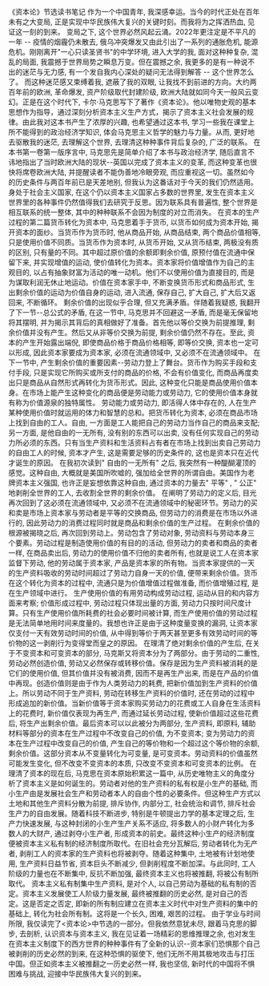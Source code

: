 《资本论》节选读书笔记
作为一个中国青年, 我深感幸运。当今的时代正处在百年未有之大变局, 正是实现中华民族伟大复兴的关键时刻。而我将为之挥洒热血, 见证这一刻的到来。
变局之下, 这个世界必然风起云涌。2022年更注定是不平凡的一年 -- 疫情的烟霾仍未散去, 俄乌冲突爆发又由此引出了一系列的通胀危机, 能源危机。刚刚离开"一心只读圣贤书"的中学环境, 进入大学的我, 面对这种种复杂, 混乱的局面, 我震撼于世界局势之瞬息万变。但在震撼之余, 我更多的是有一种说不出的迷茫与无力感, 有一个发自我内心深处的疑问无法得到解答 -- 这个世界怎么了。
而这种迷茫感又束缚着我, 遮蔽了我的双眼, 让我找不到前进的方向。大约两百年前的欧洲, 革命爆发, 资产阶级取代封建阶级, 欧洲大陆就如同今天一般风云变幻。正是在这个时代下, 卡尔·马克思写下了著作《资本论》。他以唯物史观的基本思想作为指导，通过深刻分析资本主义生产方式，揭示了资本主义社会发展的规律。由此我对这本书产生了浓厚的兴趣, 也希望通过这本书, 学习一些我在课堂上所不能得到的政治经济学知识, 体会马克思主义哲学的魅力与力量。从而, 更好地去驱散我的迷茫, 去理解这个世界, 去理清这种种事件背后复杂的, 广泛的联系。
在本书第一卷第一版序言中, 马克思先是简单介绍了本书与政治经济学, 随后直言不讳地指出了当时欧洲大陆的现状--英国以完成了资本主义的变革, 而这种变革也很快将席卷欧洲大陆, 并提醒读者不能伪善地冷眼旁观, 而应重视这一切。虽然如今的历史条件与两百年前已是天差地别, 但我认为这番话对于今天的我们仍然适用。身处于社会主义国家, 在这个仍以资本主义国家占多数的世界里, 发生在资本主义世界里的各种事件仍然值得我们去研究于反思。因为联系具有普遍性, 整个世界是相互联系的统一整体, 其中的种种联系不会因为制度的对立而消失。
在资本的生产过程的第二篇货币转化为资本中, 马克思着手于货币, 以货币如何成为资本开始, 揭开资本的面纱。当货币作为货币时, 他从商品开始, 从商品结束, 两个商品价值相等, 只是使用价值不同质。当货币作为资本时, 从货币开始, 又从货币结束, 两极没有质的区别, 只有量的不同。其中超过原价值的余额即剩余价值, 原预付值在流通中保留下来, 并实现增值的运动, 使价值转化为资本。资本家将价值增值作为自己的主观目的, 以占有抽象财富为活动的唯一动机。他们不以使用价值为直接目的, 而是为谋取利润无休止地运动。价值在资本家手中, 不断变换货币形式和商品形式, 生出剩余价值的运动为价值自身的运动, 进入流通, 保存自己, 扩大自己, 扩大后又返回来, 不断循环。
剩余价值的出现似乎合理, 但又充满矛盾。伴随着我疑惑, 我翻开了下一节--总公式的矛盾, 在这一节中, 马克思并不回避这一矛盾, 而是毫无保留地将其摆明, 并为揭示其背后的真相做好了准备。首先他以等价交换为前提推理, 剩余价值并没有产生。然后又从非等价交换为前提, 剩余价值仍然不存在。至此, 资本的产生开始露出端倪, 即使商品价格于商品价格相等, 即等价交换, 资本也一定可以形成, 因此资本家要成为资本家, 必须在流通领域中, 又必须不在流通领域中。
在下一节中, 产生剩余价值的重要因素--劳动力登上了舞台。货币作为购买手段和支付手段, 只是实现它所购买或所支付的商品的价格, 不会有价值变化, 而商品再度卖出只是商品从自然形式再转化为货币形式。因此, 这种变化只能是商品使用价值本身。在市场上能产生这种变化的商品便是劳动能力或劳动力, 它的使用价值本身就有称为价值源泉的独特属性。
劳动能力或劳动力, 即活得人体中存在的, 人在生产某种使用价值时就运用的体力和智慧的总和。把货币转化为资本, 必须在商品市场上找到自由的工人。自由, 一方面是工人能把自己的劳动力当作自己的商品来支配; 另一方面, 是他自由的一无所有, 没有别的东西可以出卖, 没有任何实现自己的劳动力所必须的东西。只有当生产资料和生活资料占有者在市场上找到出卖自己劳动力的自由工人的时候, 资本才产生, 这是需要足够的历史条件的, 这也是资本只在近代才诞生的原因。
在我初次读到" 自由的一无所有" 之后, 我突然有一种醍醐灌顶的感觉。这种自由, 大概就是美国所吹嘘的, 强加给全世界的所谓自由。美国作为老牌资本主义强国, 也许正是妄想依靠这种自由, 通过资本的力量去" 平等" , " 公正" 地剥削全世界的工人, 去收割全世界的剩余价值。
在阐明了劳动力的定义后, 目光再次回到了这必须在流通领域中, 又必须不在流通领域中的秘密环节。劳动力的买和卖是市场上资本家与劳动者是平等的交换商品, 但劳动力的消费是在市场以外进行的, 因此劳动力的消费过程同时就是商品和剩余价值的生产过程。
在剩余价值的根源被揭晓之后, 再次回到劳动上。劳动包含了劳动对象, 劳动资料与劳动本身三个要素。劳动过程是制造使用价值的有目的的活动, 但劳动力的卖者和商品的卖者一样, 在商品卖出后, 劳动力的使用价值不归他的卖者所有, 也就是说工人在资本家监督下劳动, 他的劳动属于资本家, 产品是资本家的所有物。当资本家提供的一天的生产资料吸收的劳动时间超过了劳动力自身一天的价值, 便带来剩余价值。货币在这个转化为资本的过程中, 流通只是为价值增值过程做准备, 而价值增殖过程, 是在生产领域中进行。
生产使用价值的有用劳动构成劳动过程, 运动从目的和内容方面来考察; 价值形成过程中, 劳动过程只体现出量的方面, 劳动力只按时间尺度计算。只有生产使用价值所耗费的社会必要时间被计算, 而生产使用价值的劳动过程是无法简单地用时间来度量的。我想也许正是由于这种度量变换的漏洞, 让资本家仅支付一天有效劳动时间的价值, 从中得到等价于两天甚至更多有效劳动时间的等价物的这一剥削行为变得堂而皇之的原因。
在理清了绝对剩余价值的产生后, 在关于不变资本和可变资本的部分, 马克斯又将资本分为了两部分。由于劳动的二重性, 劳动必然创造价值, 劳动又必然保存或转移价值。保存是因为生产资料被消耗的是它们的使用价值, 但其价值并没有被消费, 因而不是再生产出来, 而是在产品的价值中再现。创造价值则是由于作为人类劳动力的耗费, 把新价值加到生产资料的价值上。所以劳动不同于生产资料, 劳动在转移生产资料的价值时, 还在劳动的过程中形成追加的新价值。当新价值等于资本家购买劳动力的花费或工人自身在生活资料上的花费时, 新价值仅表现为再生产, 而通过延长劳动过程, 使新价值超过这些花费后, 将生产出剩余价值。最后资本可以以此被分为两部分, 生产资料, 即原料, 辅助材料等部分的资本在生产过程中不改变自己的价值, 为不变资本; 变为劳动力的资本在生产过程中改变自己的价值, 产生自己的等价物和一个超过这个等价物的余额, 剩余价值。这部分资本从不变量转化为可变量, 是可变资本。劳动资料的价值虽然可能发生变化, 但不改变不变资本的本质, 只改变不变资本和可变资本的比例。
在理清了资本的现在后, 马克思在资本原始积累这一篇中, 从历史唯物主义的角度分析了资本主义是如何诞生的。劳动者对他的生产资料的私有权是小生产的基础, 而小生产由是发展社会生产和劳动者本人的自由个性的必要条件。但这种生产方式以土地和其他生产资料分散为前提, 排斥协作, 内部分工, 社会统治和调节, 排斥社会生产力的自由发展。随着科技不断进步, 特别是牛顿提出力学的基本定理之后, 生产力快速发展, 与这种封闭的小生产生产关系不适应, 将多数人的小财产转化为多数人的大财产, 通过剥夺小生产者, 形成资本的前史。最终这种小生产的经济制度便被资本主义私有制的经济制度所取代。在旧社会充分瓦解后, 劳动者转化为无产者, 剥削工人的资本家的生产资料也将被剥夺。随着这种集中, 土地被有计划地使用, 生产资料日益节省, 资本巨头不断减少, 但剥削程度不断加深。与此同时, 工人阶级的力量也在不断集中, 反抗不断加强, 最终资本主义也将被推翻, 将被公有制所取代。
资本主义私有制集中生产资料, 是对个人, 以自己劳动为基础的私有制的否定。资本主义发展使工人阶级力量发展, 最终被推翻的历史必然, 是对自己的否定。这是否定之否定, 即新的所有制应建立在资本主义时代中对生产资料的集中的基础上, 转化为社会所有制。这将是一个长久, 困难, 艰苦的过程。
由于学业与时间所限, 我仅读完了<资本论>中节选的一部分。但我依然意犹未尽, 跟着马克思的脚步, 去剖析, 认识资本与资本主义, 我在见证着一场精彩的思维推理之余, 也对发生在资本主义制度下的西方世界的种种事件有了全新的认识--资本家们恐惧那个自己被剥削的历史必然的到来, 在这种恐惧的驱使下, 他们无所不用其极地攻击与打压中国。但正如资本主义被推翻之一历史必然一样, 我也坚信, 新时代的中国将不惧困难与挑战, 迎接中华民族伟大复兴的到来。
